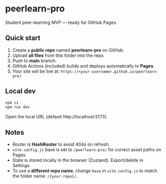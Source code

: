# peerlearn-pro

Student peer-learning MVP — ready for GitHub Pages.

## Quick start
1. Create a **public repo** named **peerlearn-pro** on GitHub.
2. Upload **all files** from this folder into the repo.
3. Push to **main** branch.
4. GitHub Actions (included) builds and deploys automatically to **Pages**.
5. Your site will be live at: `https://<your-username>.github.io/peerlearn-pro/`

## Local dev
```bash
npm ci
npm run dev
```
Open the local URL (default http://localhost:5173).

## Notes
- Router is **HashRouter** to avoid 404s on refresh.
- `vite.config.js` base is set to `/peerlearn-pro/` for correct asset paths on Pages.
- State is stored locally in the browser (Zustand). Export/delete in Settings.
- To use a **different repo name**, change `base` in `vite.config.js` to match the folder name: `/{your-repo}/`.